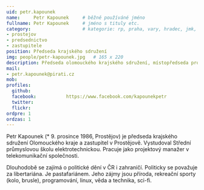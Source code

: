 ```yaml
---
uid: petr.kapounek
name:     Petr Kapounek  	# běžně používáné jméno
fullname: Petr Kapounek  	# jméno s tituly etc.
category:                 	# kategorie: rp, praha, vary, hradec, jmk, senat
- prostejov
- predsednictvo
- zastupitele
position: Předseda krajského sdružení
img: people/petr-kapounek.jpg   # 165 x 220
description: Předseda olomouckého krajského sdružení, místopředseda prostějovského místního sdružení, zastupitel v Prostějově          	# kratký popis, max 160 znaků
mail:
- petr.kapounek@pirati.cz
mob:			  
profiles:
  github:                 
  facebook: 		  https://www.facebook.com/kapounekpetr
  twitter: 		  
  flickr:
ordpre: 1
ordzas: 1    		  
---
```

Petr Kapounek (* 9. prosince 1986, Prostějov) je předseda krajského sdružení Olomouckého kraje a zastupitel v Prostějově. Vystudoval Střední průmyslovou školu elektrotechnickou. Pracuje jako projektový manažer v telekomunikační společnosti.

Dlouhodobě se zajímá o politické dění v ČR i zahraničí. Politicky se považuje za libertariána. Je pastafariánem. Jeho zájmy jsou příroda, rekreační sporty (kolo, brusle), programování, linux, věda a technika, sci-fi.
